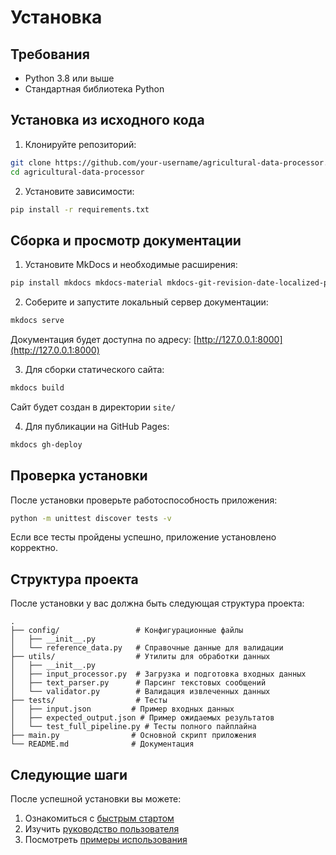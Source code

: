 # Установка

## Требования

- Python 3.8 или выше
- Стандартная библиотека Python

## Установка из исходного кода

1. Клонируйте репозиторий:
```bash
git clone https://github.com/your-username/agricultural-data-processor.git
cd agricultural-data-processor
```

2. Установите зависимости:
```bash
pip install -r requirements.txt
```

## Сборка и просмотр документации

1. Установите MkDocs и необходимые расширения:
```bash
pip install mkdocs mkdocs-material mkdocs-git-revision-date-localized-plugin
```

2. Соберите и запустите локальный сервер документации:
```bash
mkdocs serve
```
Документация будет доступна по адресу: [http://127.0.0.1:8000](http://127.0.0.1:8000)

3. Для сборки статического сайта:
```bash
mkdocs build
```
Сайт будет создан в директории `site/`

4. Для публикации на GitHub Pages:
```bash
mkdocs gh-deploy
```

## Проверка установки

После установки проверьте работоспособность приложения:

```bash
python -m unittest discover tests -v
```

Если все тесты пройдены успешно, приложение установлено корректно.

## Структура проекта

После установки у вас должна быть следующая структура проекта:

```
.
├── config/                 # Конфигурационные файлы
│   ├── __init__.py
│   └── reference_data.py   # Справочные данные для валидации
├── utils/                  # Утилиты для обработки данных
│   ├── __init__.py
│   ├── input_processor.py  # Загрузка и подготовка входных данных
│   ├── text_parser.py      # Парсинг текстовых сообщений
│   └── validator.py        # Валидация извлеченных данных
├── tests/                  # Тесты
│   ├── input.json         # Пример входных данных
│   ├── expected_output.json # Пример ожидаемых результатов
│   └── test_full_pipeline.py # Тесты полного пайплайна
├── main.py                # Основной скрипт приложения
└── README.md              # Документация
```

## Следующие шаги

После успешной установки вы можете:

1. Ознакомиться с [быстрым стартом](quickstart.md)
2. Изучить [руководство пользователя](../user-guide/usage.md)
3. Посмотреть [примеры использования](../examples/basic.md) 